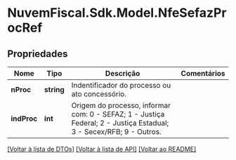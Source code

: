# NuvemFiscal.Sdk.Model.NfeSefazProcRef

## Propriedades

Nome | Tipo | Descrição | Comentários
------------ | ------------- | ------------- | -------------
**nProc** | **string** | Indentificador do processo ou ato  concessório. | 
**indProc** | **int** | Origem do processo, informar com:  0 - SEFAZ;  1 - Justiça Federal;  2 - Justiça Estadual;  3 - Secex/RFB;  9 - Outros. | 

[[Voltar à lista de DTOs]](../README.md#documentation-for-models) [[Voltar à lista de API]](../README.md#documentation-for-api-endpoints) [[Voltar ao README]](../README.md)

